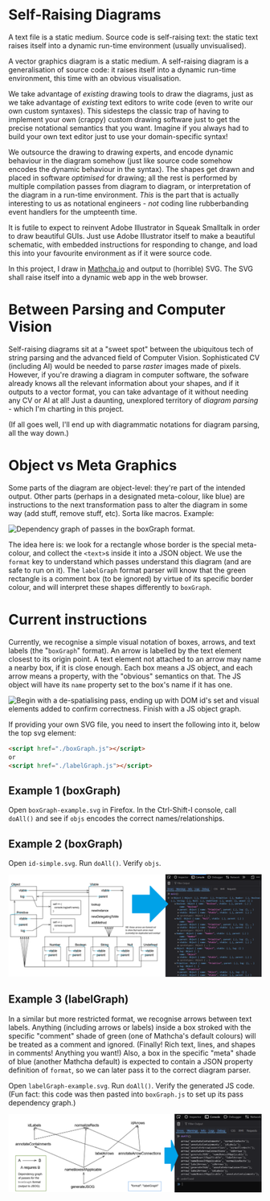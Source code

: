 # Self-Raising Diagrams
A text file is a static medium. Source code is self-raising text: the static text raises itself into a dynamic run-time environment (usually unvisualised).

A vector graphics diagram is a static medium. A self-raising diagram is a generalisation of source code: it raises itself into a dynamic run-time environment, this time with an obvious visualisation.

We take advantage of *existing* drawing tools to draw the diagrams, just as we take advantage of *existing* text editors to write code (even to write our own custom syntaxes). This sidesteps the classic trap of having to implement your own (crappy) custom drawing software just to get the precise notational semantics that you want. Imagine if you always had to build your own text editor just to use your domain-specific syntax!

We outsource the drawing to drawing experts, and encode dynamic behaviour in the diagram somehow (just like source code somehow encodes the dynamic behaviour in the syntax). The shapes get drawn and placed in software *optimised* for drawing; all the rest is performed by multiple compilation passes from diagram to diagram, or interpretation of the diagram in a run-time environment. *This* is the part that is actually interesting to us as notational engineers - *not* coding line rubberbanding event handlers for the umpteenth time.

It is futile to expect to reinvent Adobe Illustrator in Squeak Smalltalk in order to draw beautiful GUIs. Just use Adobe Illustrator itself to make a beautiful schematic, with embedded instructions for responding to change, and load this into your favourite environment as if it were source code.

In this project, I draw in [Mathcha.io](https://www.mathcha.io/editor) and output to (horrible) SVG. The SVG shall raise itself into a dynamic web app in the web browser.

# Between Parsing and Computer Vision
Self-raising diagrams sit at a "sweet spot" between the ubiquitous tech of string parsing and the advanced field of Computer Vision. Sophisticated  CV (including AI) would be needed to parse *raster* images made of pixels. However, if you're drawing a diagram in computer software, the sofware already knows all the relevant information about your shapes, and if it outputs to a vector format, you can take advantage of it without needing any CV or AI at all! Just a daunting, unexplored territory of *diagram parsing* - which I'm charting in this project.

(If all goes well, I'll end up with diagrammatic notations for diagram parsing, all the way down.)

# Object vs Meta Graphics
Some parts of the diagram are object-level: they're part of the intended output. Other parts (perhaps in a designated meta-colour, like blue) are instructions to the next transformation pass to alter the diagram in some way (add stuff, remove stuff, etc). Sorta like macros. Example:

![Dependency graph of passes in the boxGraph format.](./labelGraph-example.svg)

The idea here is: we look for a rectangle whose border is the special meta-colour, and collect the `<text>`s inside it into a JSON object. We use the `format` key to understand which passes understand this diagram (and are safe to run on it). The `labelGraph` format parser will know that the green rectangle is a comment box (to be ignored) by virtue of its specific border colour, and will interpret these shapes differently to `boxGraph`.

# Current instructions
Currently, we recognise a simple visual notation of boxes, arrows, and text labels (the "`boxGraph`" format). An arrow is labelled by the text element closest to its origin point. A text element not attached to an arrow may name a nearby box, if it is close enough. Each box means a JS object, and each arrow means a property, with the "obvious" semantics on that. The JS object will have its `name` property set to the box's name if it has one.

![Begin with a de-spatialising pass, ending up with DOM id's set and visual elements added to confirm correctness. Finish with a JS object graph.](./boxes-arrows-labels-overview.svg)

If providing your own SVG file, you need to insert the following into it, below the top svg element:

```html
<script href="./boxGraph.js"></script>
or
<script href="./labelGraph.js"></script>
```

## Example 1 (boxGraph)
Open `boxGraph-example.svg` in Firefox. In the Ctrl-Shift-I console, call `doAll()` and see if `objs` encodes the correct names/relationships.

## Example 2 (boxGraph)
Open `id-simple.svg`. Run `doAll()`. Verify `objs`.

![Demo of a more complex object structure.](./demo-id.png)

## Example 3 (labelGraph)
In a similar but more restricted format, we recognise arrows between text labels. Anything (including arrows or labels) inside a box stroked with the specific "comment" shade of green (one of Mathcha's default colours) will be treated as a comment and ignored. (Finally! Rich text, lines, and shapes in comments! Anything you want!) Also, a box in the specific "meta" shade of blue (another Mathcha default) is expected to contain a JSON property definition of `format`, so we can later pass it to the correct diagram parser.

Open `labelGraph-example.svg`. Run `doAll()`. Verify the generated JS code. (Fun fact: this code was then pasted into `boxGraph.js` to set up its pass dependency graph.)

![Demo of the labelGraph format.](./demo-labelGraph.png)
